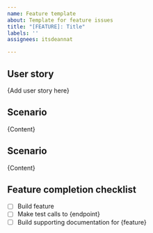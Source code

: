 ```yaml
---
name: Feature template
about: Template for feature issues
title: "[FEATURE]: Title"
labels: ''
assignees: itsdeannat

---
```


## User story
{Add user story here}

## Scenario

{Content}

## Scenario 

{Content} 

## Feature completion checklist

- [ ] Build feature 
- [ ] Make test calls to {endpoint}
- [ ] Build supporting documentation for {feature}
